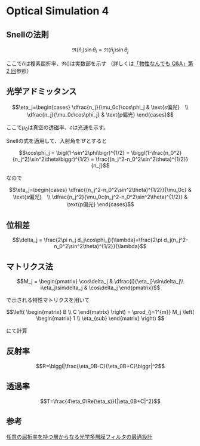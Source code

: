 # Optical Simulation 4
## Snellの法則
```math
\Re(\check{n}_i)\sin\theta_i = \Re(\check{n}_j)\sin\theta_j
```
ここで$`\check{n}`$は複素屈折率、$`\Re()`$は実数部を示す
（詳しくは[「物性なんでも Q&A」第 2 回](https://home.sato-gallery.com/research/crystal_letters_nandemoQA(2).pdf)参照）
## 光学アドミッタンス
```math
\eta_j=\begin{cases}
    \dfrac{n_j}{\mu_0c}\cos\phi_j & \text{s偏光}　\\
    \dfrac{n_j}{\mu_0c\cos\phi_j} & \text{p偏光}
\end{cases}
```
ここで$`\mu_0`$は真空の透磁率、$`c`$は光速を示す。

Snellの式を適用して、入射角を$'\theta'$とすると
```math
\cos\phi_j = \bigl(1-\sin^2\phi\bigr)^{1/2} = \biggl(1-\frac{n_0^2}{n_j^2}\sin^2\theta\biggr)^{1/2} = \frac{(n_j^2-n_0^2\sin^2\theta)^{1/2}}{n_j}
```
なので
```math
\eta_j=\begin{cases}
\dfrac{(n_j^2-n_0^2\sin^2\theta)^{1/2}}{\mu_0c} & \text{s偏光}　\\
\dfrac{n_j^2}{\mu_0c(n_j^2-n_0^2\sin^2\theta)^{1/2}} & \text{p偏光}
\end{cases}
```
## 位相差
```math
\delta_j = \frac{2\pi n_j d_j\cos\phi_j}{\lambda}=\frac{2\pi d_j(n_j^2-n_0^2\sin^2\theta)^{1/2}}{\lambda}
``` 
## マトリクス法
``` math
M_j =
    \begin{pmatrix}
    \cos\delta_j & \dfrac{i}{\eta_j}\sin\delta_j\\
    i\eta_j\sin\delta_j & \cos\delta_j
    \end{pmatrix}
```
で示される特性マトリクスを用いて
``` math
\left(
    \begin{matrix}
    B \\
    C
    \end{matrix}
\right) 
= \prod_{j=1^{m}} M_j
\left(
    \begin{matrix}
    1 \\
    \eta_{sub}
    \end{matrix}
\right) 
```
にて計算
## 反射率
```math
R=\biggl|\frac{\eta_0B-C}{\eta_0B+C}\biggr|^2
```

## 透過率
```math
T=\frac{4\eta_0\Re(\eta_s)}{|\eta_0B+C|^2}
```

## 参考
[任意の屈折率を持つ層からなる光学多層膜フィルタの最適設計](http://surf.ml.seikei.ac.jp/fopt/Kougaku-Houkoku.pdf)